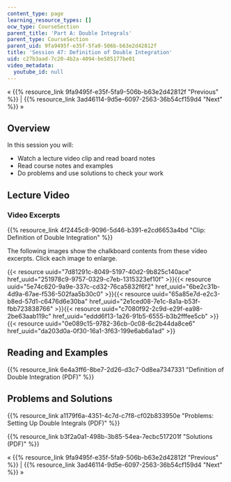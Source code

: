 ```yaml
---
content_type: page
learning_resource_types: []
ocw_type: CourseSection
parent_title: 'Part A: Double Integrals'
parent_type: CourseSection
parent_uid: 9fa9495f-e35f-5fa9-506b-b63e2d42812f
title: 'Session 47: Definition of Double Integration'
uid: c27b3aad-7c20-4b2a-4094-be585177be01
video_metadata:
  youtube_id: null
---
```


« {{% resource_link 9fa9495f-e35f-5fa9-506b-b63e2d42812f "Previous" %}} | {{% resource_link 3ad46114-9d5e-6097-2563-36b54cf159d4 "Next" %}} »

Overview
--------

In this session you will:

*   Watch a lecture video clip and read board notes
*   Read course notes and examples
*   Do problems and use solutions to check your work

Lecture Video
-------------

### Video Excerpts

{{% resource_link 4f2445c8-9096-5d46-b391-e2cd6653a4bd "Clip: Definition of Double Integration" %}}

The following images show the chalkboard contents from these video excerpts. Click each image to enlarge.

{{< resource uuid="7d81291c-8049-5197-40d2-9b825c140ace" href_uuid="251978c9-9757-0329-c7eb-1315323ef10f" >}}{{< resource uuid="5e74c620-9a9e-337c-cd32-76ca5832f6f2" href_uuid="6be2c31b-4d9a-67ae-f536-502faa5b30c0" >}}{{< resource uuid="65a85e7d-e2c3-b8ed-57d1-c6476d6e30ba" href_uuid="2e1ced08-7e1c-8a1a-b53f-fbb723838766" >}}{{< resource uuid="c7080f92-2c9d-e29f-ea98-2be63aab119c" href_uuid="eddd6f13-1a26-91b5-6555-b3b2fffee5cb" >}}  
{{< resource uuid="0e089c15-9782-36cb-0c08-6c2b44da8ce6" href_uuid="da203d0a-0f30-16a1-3f63-199e6ab6a1ad" >}}

Reading and Examples
--------------------

{{% resource_link 6e4a3ff6-8be7-2d26-d3c7-0d8ea7347331 "Definition of Double Integration (PDF)" %}}

Problems and Solutions
----------------------

{{% resource_link a1179f6a-4351-4c7d-c7f8-cf02b833950e "Problems: Setting Up Double Integrals (PDF)" %}}

{{% resource_link b3f2a0a1-498b-3b85-54ea-7ecbc517201f "Solutions (PDF)" %}}

« {{% resource_link 9fa9495f-e35f-5fa9-506b-b63e2d42812f "Previous" %}} | {{% resource_link 3ad46114-9d5e-6097-2563-36b54cf159d4 "Next" %}} »